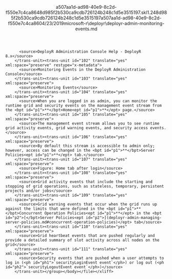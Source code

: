 <?xml version="1.0"?><xliff version="1.2" xmlns="urn:oasis:names:tc:xliff:document:1.2" xmlns:xsi="http://www.w3.org/2001/XMLSchema-instance" xsi:schemaLocation="urn:oasis:names:tc:xliff:document:1.2 xliff-core-1.2-transitional.xsd"><file datatype="xml" original="deployr-admin-monitoring-events.md" source-language="en-US" target-language="en-US"><header><tool tool-id="mdxliff" tool-name="mdxliff" tool-version="1.0-1931010" tool-company="Microsoft" /><xliffext:skl_file_name xmlns:xliffext="urn:microsoft:content:schema:xliffextensions">a507aa1d-ad98-40e9-8c2d-f550e7c4ca8648d985f2b530ca9cdb726124b248c1d5e3515197.skl</xliffext:skl_file_name><xliffext:version xmlns:xliffext="urn:microsoft:content:schema:xliffextensions">1.2</xliffext:version><xliffext:ms.openlocfilehash xmlns:xliffext="urn:microsoft:content:schema:xliffextensions">48d985f2b530ca9cdb726124b248c1d5e3515197</xliffext:ms.openlocfilehash><xliffext:ms.sourcegitcommit xmlns:xliffext="urn:microsoft:content:schema:xliffextensions">a507aa1d-ad98-40e9-8c2d-f550e7c4ca86</xliffext:ms.sourcegitcommit><xliffext:ms.lasthandoff xmlns:xliffext="urn:microsoft:content:schema:xliffextensions">04/23/2019</xliffext:ms.lasthandoff><xliffext:ms.openlocfilepath xmlns:xliffext="urn:microsoft:content:schema:xliffextensions">microsoft-r\deployr\deployr-admin-monitoring-events.md</xliffext:ms.openlocfilepath></header><body><group id="content" extype="content"><trans-unit id="101" translate="yes" xml:space="preserve" restype="x-metadata">
          <source>DeployR Administration Console Help - DeployR 8.x</source>
        </trans-unit><trans-unit id="102" translate="yes" xml:space="preserve" restype="x-metadata">
          <source>Monitoring Events in the DeployR Administration Console</source>
        </trans-unit><trans-unit id="103" translate="yes" xml:space="preserve">
          <source>Monitoring Events</source>
        </trans-unit><trans-unit id="104" translate="yes" xml:space="preserve">
          <source>When you are logged in as admin, you can monitor the runtime grid and security events on the management event stream from the <bpt id="p1">**</bpt>Home<ept id="p1">**</ept> page.</source>
        </trans-unit><trans-unit id="105" translate="yes" xml:space="preserve">
          <source>The management event stream allows you to see runtime grid activity events, grid warning events, and security access events.</source>
        </trans-unit><trans-unit id="106" translate="yes" xml:space="preserve">
          <source>By default this stream is accessible to admin only; however, access can be changed in the <bpt id="p1">**</bpt>Server Policies<ept id="p1">**</ept> tab.</source>
        </trans-unit><trans-unit id="107" translate="yes" xml:space="preserve">
          <source>Figure: Home tab after login</source>
        </trans-unit><trans-unit id="108" translate="yes" xml:space="preserve">
          <source>Grid activity events that include the starting and stopping of grid operations, such as stateless, temporary, persistent projects and/or jobs</source>
        </trans-unit><trans-unit id="109" translate="yes" xml:space="preserve">
          <source>Grid warning events that occur when the grid runs up against the limits that were defined in the <bpt id="p1">**</bpt>Concurrent Operation Policies<ept id="p1">**</ept> in the <bpt id="p2">[</bpt>Server Policies<ept id="p2">](deployr-admin-managing-server-policies.md#concurrent-operation-policies)</ept> tab</source>
        </trans-unit><trans-unit id="110" translate="yes" xml:space="preserve">
          <source>Grid heartbeat events that are pushed regularly and provide a detailed summary of slot activity across all nodes on the grid</source>
        </trans-unit><trans-unit id="111" translate="yes" xml:space="preserve">
          <source>Security events that are pushed when a user attempts to log in (<ph id="ph1">`securityLoginEvent event`</ph>) or log out (<ph id="ph2">`securityLogoutEvent event`</ph>)</source>
        </trans-unit></group></body></file></xliff>